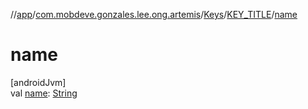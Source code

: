 //[app](../../../../index.md)/[com.mobdeve.gonzales.lee.ong.artemis](../../index.md)/[Keys](../index.md)/[KEY_TITLE](index.md)/[name](name.md)

# name

[androidJvm]\
val [name](name.md): [String](https://kotlinlang.org/api/latest/jvm/stdlib/kotlin/-string/index.html)
